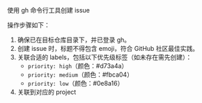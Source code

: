 使用 gh 命令行工具创建 issue

操作步骤如下：

1. 确保已在目标仓库目录下，并已登录 gh。
2. 创建 issue 时，标题不得包含 emoji，符合 GitHub 社区最佳实践。
3. 关联合适的 labels，包括以下优先级标签（如未存在需先创建）：
   - `priority: high`（颜色：#d73a4a）
   - `priority: medium`（颜色：#fbca04）
   - `priority: low`（颜色：#0e8a16）
4. 关联到对应的 project
